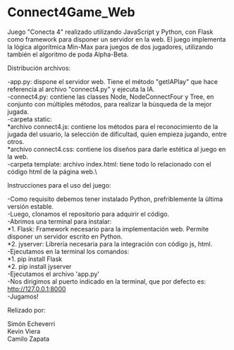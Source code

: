 # Connect4Game_Web

Juego "Conecta 4" realizado utilizando JavaScript y Python, con Flask como framework para disponer un servidor en la web.
El juego implementa la lógica algorítmica Min-Max para juegos de dos jugadores, utilizando también el algoritmo de poda Alpha-Beta.

Distribución archivos:

-app.py: dispone el servidor web. Tiene el método "getIAPlay" que hace referencia al archivo "connect4.py" y ejecuta la IA.\
-connect4.py: contiene las classes Node, NodeConnectFour y Tree, en conjunto con múltiples métodos, para realizar la búsqueda de la mejor jugada.\
-carpeta static:\
*archivo connect4.js: contiene los métodos para el reconocimiento de la jugada del usuario, la selección de dificultad, quien empieza jugando, entre otros.\
*archivo connect4.css: contiene los diseños para darle estética al juego en la web.\
-carpeta template: archivo index.html: tiene todo lo relacionado con el código html de la página web.\

Instrucciones para el uso del juego:

-Como requisito debemos tener instalado Python, prefriblemente la última versión estable.\
-Luego, clonamos el repositorio para adquirir el código.\
-Abrimos una terminal para instalar:\
*1. Flask: Framework necesario para la implementación web. Permite disponer un servidor escrito en Python.\
*2. jyserver: Librería necesaria para la integración con código js, html.\
-Ejecutamos en la terminal los comandos: \
*1. pip install Flask\
*2. pip install jyserver\
-Ejecutamos el archivo 'app.py' \
-Nos dirigimos al puerto indicado en la terminal, que por defecto es: http://127.0.0.1:8000 \
-Jugamos!


Relizado por:

Simón Echeverri\
Kevin Viera\
Camilo Zapata

